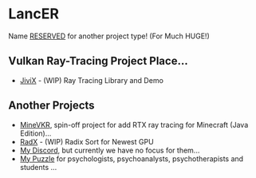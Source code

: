 # LancER

Name [RESERVED](https://github.com/hyperearth/JiviX) for another project type! (For Much HUGE!)


## Vulkan Ray-Tracing Project Place...

- [JiviX](https://github.com/hyperearth/JiviX) - (WIP) Ray Tracing Library and Demo


## Another Projects

- [MineVKR](https://github.com/hyperearth/MineVKR), spin-off project for add RTX ray tracing for Minecraft (Java Edition)...
- [RadX](https://github.com/world8th/RadX) - (WIP) Radix Sort for Newest GPU
- [My Discord](https://discord.gg/NqjBJsG), but currently we have no focus for them... 
- [My Puzzle](https://vk.cc/afiR3v) for psychologists, psychoanalysts, psychotherapists and students ...
